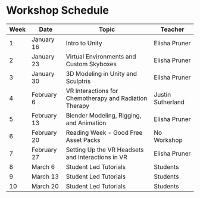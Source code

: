 # Workshop Schedule

| Week | Date        | Topic                                                  | Teacher           |
| ---- | ----------- | ------------------------------------------------------ | ----------------- |
|  1   | January 16  | Intro to Unity                                         | Elisha Pruner     |
|  2   | January 23  | Virtual Environments and Custom Skyboxes               | Elisha Pruner     |
|  3   | January 30  | 3D Modeling in Unity and Sculptris                     | Elisha Pruner     |
|  4   | February 6  | VR Interactions for Chemotherapy and Radiation Therapy | Justin Sutherland |
|  5   | February 13 | Blender Modeling, Rigging, and Animation               | Elisha Pruner     |
|  6   | February 20 | Reading Week - Good Free Asset Packs                   | No Workshop       |
|  7   | February 27 | Setting Up the VR Headsets and Interactions in VR      | Elisha Pruner     |
|  8   | March 6     | Student Led Tutorials                                  | Students          |
|  9   | March 13    | Student Led Tutorials                                  | Students          |
|  10  | March 20    | Student Led Tutorials                                  | Students          |
